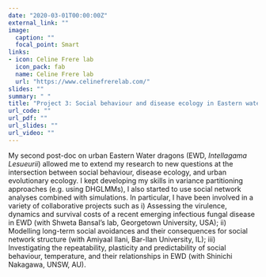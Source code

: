 ```yaml
---
date: "2020-03-01T00:00:00Z"
external_link: ""
image:
  caption: ""
  focal_point: Smart
links:
- icon: Celine Frere lab
  icon_pack: fab
  name: Celine Frere lab
  url: "https://www.celinefrerelab.com/"
slides: ""
summary: " "
title: "Project 3: Social behaviour and disease ecology in Eastern water dragons (Post-doc 2, 2020-2021)"
url_code: ""
url_pdf: ""
url_slides: ""
url_video: ""
---
```


My second post-doc on urban Eastern Water dragons (EWD, *Intellagama Lesueurii*) allowed me to extend my research to new questions at the intersection between social behaviour, disease ecology, and urban evolutionary ecology. I kept developing my skills in variance partitioning approaches (e.g. using DHGLMMs), I also started to use social network analyses combined with simulations. In particular, I have been involved in a variety of collaborative projects such as i) Assessing the virulence, dynamics and survival costs of a recent emerging infectious fungal disease in EWD (with Shweta Bansal’s lab, Georgetown University, USA);  ii) Modelling long-term social avoidances and their consequences for social network structure (with Amiyaal Ilani, Bar-Ilan University, IL); iii) Investigating the repeatability, plasticity and predictability of social behaviour, temperature, and their relationships in EWD (with Shinichi Nakagawa, UNSW, AU).